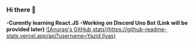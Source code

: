 ### Hi there 👋

**-Curently learning React.JS**
**-Working on Discord Uno Bot (Link will be provided later)**
[![Anurag's GitHub stats](https://github-readme-stats.vercel.app/api?username=Yazid Ilyas)](https://github.com/anuraghazra/github-readme-stats)

<!--
**YazidIlyasBaihaqi/YazidIlyasBaihaqi** is a ✨ _special_ ✨ repository because its `README.md` (this file) appears on your GitHub profile.

Here are some ideas to get you started:

- 🔭 I’m currently working on ...
- 🌱 I’m currently learning ...
- 👯 I’m looking to collaborate on ...
- 🤔 I’m looking for help with ...
- 💬 Ask me about ...
- 📫 How to reach me: ...
- 😄 Pronouns: ...
- ⚡ Fun fact: ...
-->

